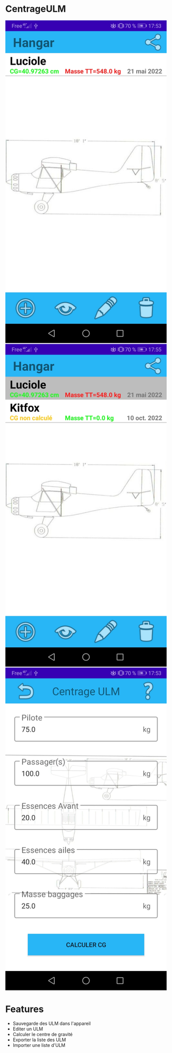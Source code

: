 # CentrageULM

![menu](images/view_menu.jpg)
![creer](images/view_creer.jpg)
![calculer](images/view_calcul.jpg)

# Features

- Sauvegarde des ULM dans l'appareil
- Editer un ULM
- Calculer le centre de gravité
- Exporter la liste des ULM
- Importer une liste d'ULM
